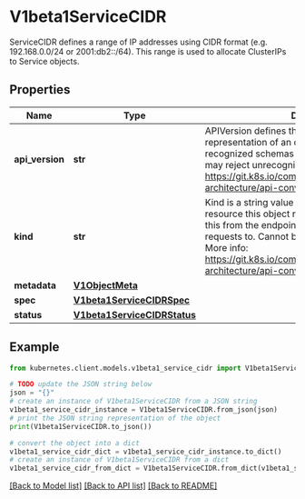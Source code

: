 # V1beta1ServiceCIDR

ServiceCIDR defines a range of IP addresses using CIDR format (e.g. 192.168.0.0/24 or 2001:db2::/64). This range is used to allocate ClusterIPs to Service objects.

## Properties

Name | Type | Description | Notes
------------ | ------------- | ------------- | -------------
**api_version** | **str** | APIVersion defines the versioned schema of this representation of an object. Servers should convert recognized schemas to the latest internal value, and may reject unrecognized values. More info: https://git.k8s.io/community/contributors/devel/sig-architecture/api-conventions.md#resources | [optional] 
**kind** | **str** | Kind is a string value representing the REST resource this object represents. Servers may infer this from the endpoint the kubernetes.client submits requests to. Cannot be updated. In CamelCase. More info: https://git.k8s.io/community/contributors/devel/sig-architecture/api-conventions.md#types-kinds | [optional] 
**metadata** | [**V1ObjectMeta**](V1ObjectMeta.md) |  | [optional] 
**spec** | [**V1beta1ServiceCIDRSpec**](V1beta1ServiceCIDRSpec.md) |  | [optional] 
**status** | [**V1beta1ServiceCIDRStatus**](V1beta1ServiceCIDRStatus.md) |  | [optional] 

## Example

```python
from kubernetes.client.models.v1beta1_service_cidr import V1beta1ServiceCIDR

# TODO update the JSON string below
json = "{}"
# create an instance of V1beta1ServiceCIDR from a JSON string
v1beta1_service_cidr_instance = V1beta1ServiceCIDR.from_json(json)
# print the JSON string representation of the object
print(V1beta1ServiceCIDR.to_json())

# convert the object into a dict
v1beta1_service_cidr_dict = v1beta1_service_cidr_instance.to_dict()
# create an instance of V1beta1ServiceCIDR from a dict
v1beta1_service_cidr_from_dict = V1beta1ServiceCIDR.from_dict(v1beta1_service_cidr_dict)
```
[[Back to Model list]](../README.md#documentation-for-models) [[Back to API list]](../README.md#documentation-for-api-endpoints) [[Back to README]](../README.md)


